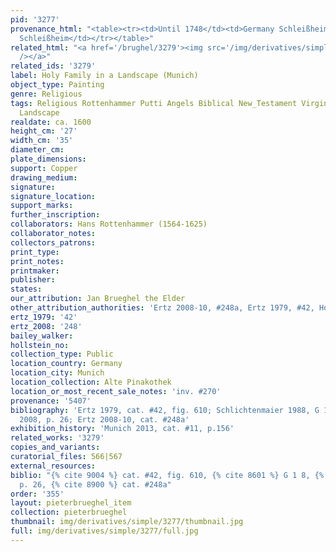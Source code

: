```yaml
---
pid: '3277'
provenance_html: "<table><tr><td>Until 1748</td><td>Germany Schleißheim</td><td>Galerie
  Schleißheim</td></tr></table>"
related_html: "<a href='/brughel/3279'><img src='/img/derivatives/simple/3279/thumbnail.jpg'
  /></a>"
related_ids: '3279'
label: Holy Family in a Landscape (Munich)
object_type: Painting
genre: Religious
tags: Religious Rottenhammer Putti Angels Biblical New_Testament Virgin_Mary History
  Landscape
realdate: ca. 1600
height_cm: '27'
width_cm: '35'
diameter_cm: 
plate_dimensions: 
support: Copper
drawing_medium: 
signature: 
signature_location: 
support_marks: 
further_inscription: 
collaborators: Hans Rottenhammer (1564-1625)
collaborator_notes: 
collectors_patrons: 
print_type: 
print_notes: 
printmaker: 
publisher: 
states: 
our_attribution: Jan Brueghel the Elder
other_attribution_authorities: 'Ertz 2008-10, #248a, Ertz 1979, #42, Honig database'
ertz_1979: '42'
ertz_2008: '248'
bailey_walker: 
hollstein_no: 
collection_type: Public
location_country: Germany
location_city: Munich
location_collection: Alte Pinakothek
location_or_most_recent_sale_notes: 'inv. #270'
provenance: '5407'
bibliography: 'Ertz 1979, cat. #42, fig. 610; Schlichtenmaier 1988, G 1 8; Borggrefe
  2008, p. 26; Ertz 2008-10, cat. #248a'
exhibition_history: 'Munich 2013, cat. #11, p.156'
related_works: '3279'
copies_and_variants: 
curatorial_files: 566|567
external_resources: 
biblio: "{% cite 9004 %} cat. #42, fig. 610, {% cite 8601 %} G 1 8, {% cite 8721 %}
  p. 26, {% cite 8900 %} cat. #248a"
order: '355'
layout: pieterbrueghel_item
collection: pieterbrueghel
thumbnail: img/derivatives/simple/3277/thumbnail.jpg
full: img/derivatives/simple/3277/full.jpg
---
```

